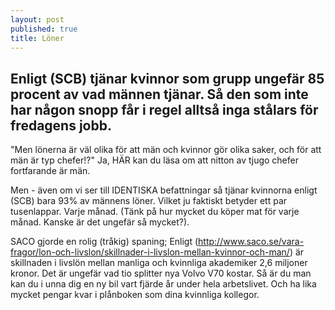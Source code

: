 ```yaml
---
layout: post
published: true
title: Löner
---
```



## Enligt (SCB) tjänar kvinnor som grupp ungefär 85 procent av vad männen tjänar. Så den som inte har någon snopp får i regel alltså inga stålars för fredagens jobb.

"Men lönerna är väl olika för att män och kvinnor gör olika saker, och för att män är typ chefer!?" Ja, HÄR kan du läsa om att nitton av tjugo chefer fortfarande är män. 

Men - även om vi ser till IDENTISKA befattningar så tjänar kvinnorna enligt (SCB) bara 93% av männens löner. Vilket ju faktiskt betyder ett par tusenlappar. Varje månad. (Tänk på hur mycket du köper mat för varje månad. Kanske är det ungefär så mycket?).

SACO gjorde en rolig (tråkig) spaning; Enligt (http://www.saco.se/vara-fragor/lon-och-livslon/skillnader-i-livslon-mellan-kvinnor-och-man/) är skillnaden i livslön mellan manliga och kvinnliga akademiker 2,6 miljoner kronor. Det är ungefär vad tio splitter nya Volvo V70 kostar. Så är du man kan du i unna dig en ny bil vart fjärde år under hela arbetslivet. Och ha lika mycket pengar kvar i plånboken som dina kvinnliga kollegor.
